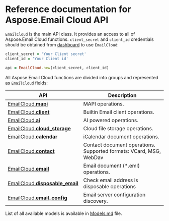 # Reference documentation for Aspose.Email Cloud API

`EmailCloud` is the main API class. It provides an access to all of Aspose.Email Cloud functions.
`client_secret` and `client_id` credentials should be obtained from [dashboard](https://dashboard.aspose.cloud/#/) to use `EmailCloud`:

```ruby
client_secret = 'Your Client secret'
client_id = 'Your Client id'

api = EmailCloud.new(client_secret, client_id)
```

All Aspose.Email Cloud functions are divided into groups and represented as `EmailCloud` fields:

API | Description
--- | -----------
[EmailCloud.**mapi**](MapiGroup.md) | MAPI operations.
[EmailCloud.**client**](ClientGroup.md) | Builtin Email client operations.
[EmailCloud.**ai**](AiGroup.md) | AI powered operations.
[EmailCloud.**cloud_storage**](CloudStorageGroup.md) | Cloud file storage operations.
[EmailCloud.**calendar**](CalendarApi_list.md) | iCalendar document operations.
[EmailCloud.**contact**](ContactApi_list.md) | Contact document operations. Supported formats: VCard, MSG, WebDav
[EmailCloud.**email**](EmailApi_list.md) | Email document (*.eml) operations.
[EmailCloud.**disposable_email**](DisposableEmailApi_list.md) | Check email address is disposable operations
[EmailCloud.**email_config**](EmailConfigApi_list.md) | Email server configuration discovery.


List of all available models is available in [Models.md](Models.md) file.